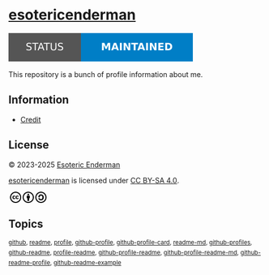 # [esotericenderman][website]

[![Project status: maintained][status]][root]

This repository is a bunch of profile information about me.

## Information

- [Credit][credit]

## License

<p xmlns:cc="http://creativecommons.org/ns#" xmlns:dct="http://purl.org/dc/terms/">
  &copy; 2023-2025 <a rel="cc:attributionURL dct:creator" property="cc:attributionName" href="https://enderman.dev">Esoteric Enderman</a>

  <a property="dct:title" rel="cc:attributionURL" href="https://github.com/esotericenderman/esotericenderman">esotericenderman</a> is licensed under <a href="https://github.com/esotericenderman/esotericenderman/blob/main/LICENSE" target="_blank" rel="license noopener noreferrer" property="cc:license" style="display: inline-block">CC BY-SA 4.0</a>.

  <a href="https://creativecommons.org/"><img style="height: 22px !important; margin-left: 3px; vertical-align: middle" src="../assets/images/icons/cc/cc.svg" alt="Creative Commons logo" /></a><a href="https://creativecommons.org/licenses/by-sa/4.0/"><img style="height: 22px !important; margin-left: 3px; vertical-align: middle" src="../assets/images/icons/cc/by.svg" alt="Creative Commons Attribution icon" /><img style="height: 22px !important; margin-left: 3px; vertical-align: middle" src="../assets/images/icons/cc/sa.svg" alt="Creative Commons ShareAlike icon" /></a>
</p>

## Topics

<sup>[github](https://github.com/topics/github), [readme](https://github.com/topics/readme), [profile](https://github.com/topics/profile), [github-profile](https://github.com/topics/github-profile), [github-profile-card](https://github.com/topics/github-profile-card), [readme-md](https://github.com/topics/readme-md), [github-profiles](https://github.com/topics/github-profiles), [github-readme](https://github.com/topics/github-readme), [profile-readme](https://github.com/topics/profile-readme), [github-profile-readme](https://github.com/topics/github-profile-readme), [github-profile-readme-md](https://github.com/topics/github-profile-readme-md), [github-readme-profile](https://github.com/topics/github-readme-profile), [github-readme-example](https://github.com/topics/github-readme-example)</sup>

<!-- Link aliases -->

[root]: /
[website]: https://www.github.com/esotericenderman

<!-- Files -->

<!-- Local -->

[credit]: ./CREDIT.md

<!-- Images -->

<!-- Badges -->

<!-- status -->

[status]: ../assets/images/badges/status/maintained.svg
